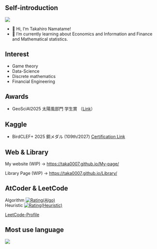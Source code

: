 ## Self-introduction
<a href="https://github.com/Taka0007">
    <img src="https://komarev.com/ghpvc/?username=Taka0007&color=ff69b4&style=flat)" />
  </a>
  
- 👋 Hi, I’m Takahiro Namatame!
- 🌱 I’m currently learning about Economics and Information and Finance and Mathematical statistics.<br>

## Interest
- Game theory
- Data-Science
- Discrete mathematics
- Financial Engineering

## Awards
- GeoSciAI2025 太陽風部門 学生賞 （[Link](https://sites.google.com/jpgu.org/geosciai2025)）


## Kaggle
- BirdCLEF+ 2025 銅メダル (109th/2027)  [Certification Link](https://www.kaggle.com/certification/competitions/takahironamatame/birdclef-2025)

## Web & Library
<!--
My website
→ https://taka0007.github.io/About-Taka.io/ 
-->
My website (WIP)
→ https://taka0007.github.io/My-page/

Library Page (WIP)
→ https://taka0007.github.io/Library/

<!-- 
# Github
![GitHub Stats Card](https://github-readme-stats.vercel.app/api?username=Taka0007&show_icons=true&count_private=true&include_all_commits=true&theme=vue) <br>
[![Top Langs](https://github-readme-stats.vercel.app/api/top-langs/?username=Taka0007&hide=jupyter%20notebook&langs_count=7)](https://github.com/anuraghazra/github-readme-stats)

[![trophy](https://github-profile-trophy.vercel.app/?username=Taka0007&theme=onedark&title=Commit,Repositories)](https://github.com/ryo-ma/github-profile-trophy)

![](https://github-profile-summary-cards.vercel.app/api/cards/profile-details?username=Taka0007&theme=vue)
 -->

## AtCoder & LeetCode
Algorithm
[![Rating(Algo)](https://img.shields.io/endpoint?url=https%3A%2F%2Fatcoder-badges.now.sh%2Fapi%2Fatcoder%2Fjson%2FTaka007)](https://atcoder.jp/users/Taka007)
<br>
Heuristic
[![Rating(Heuristic)](https://badgen.org/img/atcoder/Taka007/rating/heuristic?style=plastic)](https://atcoder.jp/users/Taka007?contestType=heuristic)

[LeetCode-Profile](https://leetcode.com/Taka007/)

<!-- 
# Qiita
[![My Qiita contributions](https://qiita-badge.apiapi.app/s/Taka-007/contributions.svg)](http://qiita.com/Taka-007)
[![My Qiita posts](https://qiita-badge.apiapi.app/s/Taka-007/posts.svg)](http://qiita.com/Taka-007)

-->

## Most use language
<a href="https://github.com/anuraghazra/github-readme-stats">
    <img align="left" src="https://github-readme-stats.vercel.app/api/top-langs/?username=Taka0007&hide=jupyter%20notebook,shaderlab&langs_count=9&layout=compact" />
</a>



<!-- 　[visitors]([Visitors](https://visitor-badge.glitch.me/badge?page_id=Taka0007&left_color=gray&right_color=green))  -->
<!-- 　[visitors](https://visitor-badge.glitch.me/badge?page_id=Taka0007&left_color=green&right_color=red)  -->


<!--　![GitHub persona](https://read-413014.an.r.appspot.com/create?username=Taka0007)  -->

